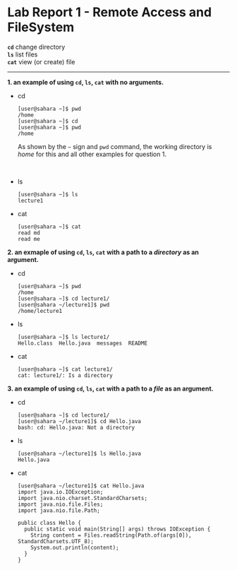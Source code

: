 # Lab Report 1 - Remote Access and FileSystem

**`cd`** change directory \
**`ls`** list files \
**`cat`** view (or create) file
***


**1. an example of using `cd`, `ls`, `cat` with no arguments.**
* cd
  ```
  [user@sahara ~]$ pwd
  /home
  [user@sahara ~]$ cd
  [user@sahara ~]$ pwd
  /home
  ``` 
  As shown by the `~` sign and `pwd` command, the working directory is *home* for this and all other examples for question 1.
<br>
  
* ls
  ```
  [user@sahara ~]$ ls
  lecture1
  ```
* cat
  ```
  [user@sahara ~]$ cat
  read md
  read me
  ```
**2. an exmaple of using `cd`, `ls`, `cat` with a path to a *directory* as an argument.**
* cd
  ```
  [user@sahara ~]$ pwd
  /home
  [user@sahara ~]$ cd lecture1/
  [user@sahara ~/lecture1]$ pwd
  /home/lecture1
  ```
* ls
  ```
  [user@sahara ~]$ ls lecture1/
  Hello.class  Hello.java  messages  README
  ```
* cat
  ```
  [user@sahara ~]$ cat lecture1/
  cat: lecture1/: Is a directory
  ```
**3.  an example of using `cd`, `ls`, `cat` with a path to a *file* as an argument.**
* cd
  ```
  [user@sahara ~]$ cd lecture1/
  [user@sahara ~/lecture1]$ cd Hello.java
  bash: cd: Hello.java: Not a directory
  ```
* ls
  ```
  [user@sahara ~/lecture1]$ ls Hello.java
  Hello.java
  ```
* cat
  ```
  [user@sahara ~/lecture1]$ cat Hello.java
  import java.io.IOException;
  import java.nio.charset.StandardCharsets;
  import java.nio.file.Files;
  import java.nio.file.Path;

  public class Hello {
    public static void main(String[] args) throws IOException {
      String content = Files.readString(Path.of(args[0]), StandardCharsets.UTF_8);    
      System.out.println(content);
    }
  }
  ```

    
